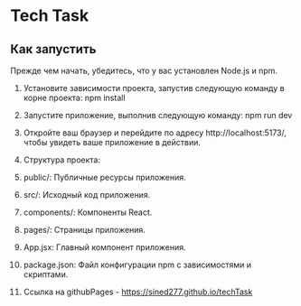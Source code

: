 # Tech Task

## Как запустить

Прежде чем начать, убедитесь, что у вас установлен Node.js и npm.

1. Установите зависимости проекта, запустив следующую команду в корне проекта: npm install
2. Запустите приложение, выполнив следующую команду: npm run dev
3. Откройте ваш браузер и перейдите по адресу http://localhost:5173/, чтобы увидеть ваше приложение в действии.

1. Структура проекта:
2. public/: Публичные ресурсы приложения.
3. src/: Исходный код приложения.
4. components/: Компоненты React.
5. pages/: Страницы приложения.
6. App.jsx: Главный компонент приложения.
7. package.json: Файл конфигурации npm с зависимостями и скриптами.




8. Ссылка на githubPages - https://sined277.github.io/techTask

